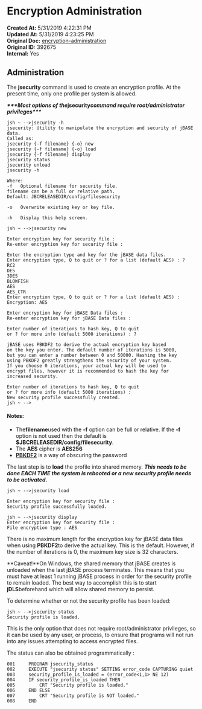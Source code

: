 # Encryption Administration

**Created At:** 5/31/2019 4:22:31 PM  
**Updated At:** 5/31/2019 4:23:25 PM  
**Original Doc:** [encryption-administration](https://docs.jbase.com/encryption/encryption-administration)  
**Original ID:** 392675  
**Internal:** Yes  


## Administration

The **jsecurity** command is used to create an encryption profile. At the present time, only one profile per system is allowed.

***\*\*\*Most options of the*****jsecurity*****command require root/administrator privileges\*\*\****

```
jsh ~ -->jsecurity -h
jsecurity: Utility to manipulate the encryption and security of jBASE data.
Called as:
jsecurity {-f filename} {-o} new
jsecurity {-f filename} {-o} load
jsecurity {-f filename} display
jsecurity status
jsecurity unload
jsecurity -h

Where:
-f   Optional filename for security file.
filename can be a full or relative path.
Default: JBCRELEASEDIR/config/filesecurity

-o   Overwrite existing key or key file.

-h   Display this help screen.

jsh ~ -->jsecurity new

Enter encryption key for security file :
Re-enter encryption key for security file :

Enter the encryption type and key for the jBASE data files.
Enter encryption type, Q to quit or ? for a list (default AES) : ?
RC2
DES
3DES
BLOWFISH
AES
AES_CTR
Enter encryption type, Q to quit or ? for a list (default AES) :
Encryption: AES

Enter encryption key for jBASE Data files :
Re-enter encryption key for jBASE Data files :

Enter number of iterations to hash key, Q to quit
or ? for more info (default 5000 iterations) : ?

jBASE uses PBKDF2 to derive the actual encryption key based
on the key you enter. The default number of iterations is 5000,
but you can enter a number between 0 and 50000. Hashing the key
using PBKDF2 greatly strengthens the security of your system.
If you choose 0 iterations, your actual key will be used to
encrypt files, however it is recommended to hash the key for
increased security.

Enter number of iterations to hash key, Q to quit
or ? for more info (default 5000 iterations) :
New security profile successfully created.
jsh ~ -->
```

#### Notes:

- The**filename**used with the **-f** option can be full or relative. If the **-f** option is not used then the default is **$JBCRELEASEDIR/config/filesecurity**.
- The **AES** cipher is **AES256**
- [**PBKDF2**](https://en.wikipedia.org/wiki/PBKDF2) is a way of obscuring the password


The last step is to **load** the profile into shared memory. ***This needs to be done EACH TIME the system is rebooted or a new security profile needs to be activated.***

```
jsh ~ -->jsecurity load

Enter encryption key for security file :
Security profile successfully loaded.

jsh ~ -->jsecurity display
Enter encryption key for security file :
File encryption type : AES
```

There is no maximum length for the encryption key for jBASE data files when using **PBKDF2**to derive the actual key. This is the default. However, if the number of iterations is 0, the maximum key size is 32 characters.

**Caveat!**On Windows, the shared memory that jBASE creates is unloaded when the last jBASE process terminates. This means that you must have at least 1 running jBASE process in order for the security profile to remain loaded. The best way to accomplish this is to start **jDLS**beforehand which will allow shared memory to persist.

To determine whether or not the security profile has been loaded:

```
jsh ~ -->jsecurity status
Security profile is loaded.
```

This is the only option that does not require root/administrator privileges, so it can be used by any user, or process, to ensure that programs will not run into any issues attempting to access encrypted files.

The status can also be obtained programmatically :

```
001     PROGRAM jsecurity_status
002     EXECUTE "jsecurity status" SETTING error_code CAPTURING quiet
003     security_profile_is_loaded = (error_code<1,1> NE 12)
004     IF security_profile_is_loaded THEN
005         CRT "Security profile is loaded."
006     END ELSE
007         CRT "Security profile is NOT loaded."
008     END
```
